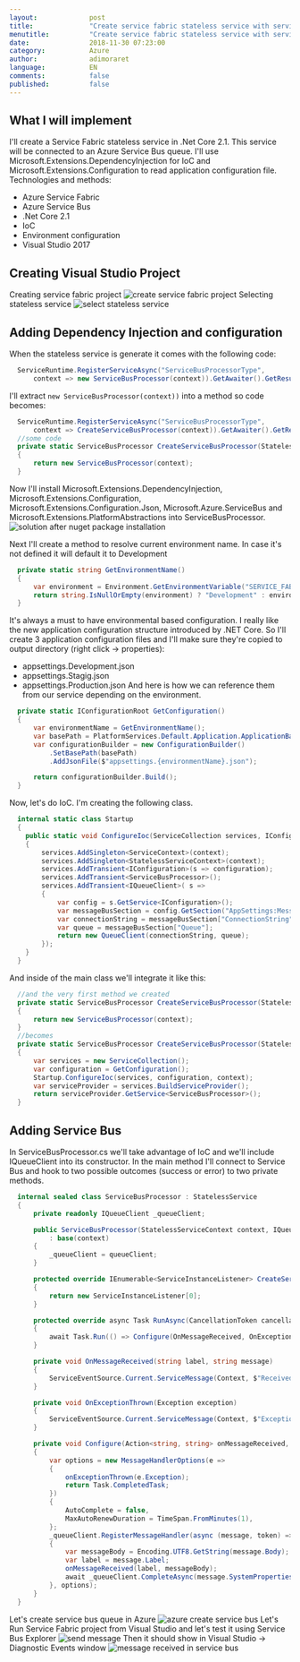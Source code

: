 ```yaml
---
layout:             post
title:              "Create service fabric stateless service with service bus"
menutitle:          "Create service fabric stateless service with service bus"
date:               2018-11-30 07:23:00
category:           Azure
author:             adimoraret
language:           EN
comments:           false
published:          false
---
```

## What I will implement ##
I'll create a Service Fabric stateless service in .Net Core 2.1. This service will be connected to an Azure Service Bus queue. I'll use Microsoft.Extensions.DependencyInjection for IoC and Microsoft.Extensions.Configuration to read application configuration file. 
Technologies and methods:
* Azure Service Fabric
* Azure Service Bus
* .Net Core 2.1
* IoC
* Environment configuration
* Visual Studio 2017

## Creating Visual Studio Project ##
Creating service fabric project
![create service fabric project](/assets/posts/2018-11-30/service-fabric-project.png)
Selecting stateless service
![select stateless service](/assets/posts/2018-11-30/service-fabric-stateless-service.png)

## Adding Dependency Injection and configuration ##
When the stateless service is generate it comes with the following code:
```csharp
  ServiceRuntime.RegisterServiceAsync("ServiceBusProcessorType",
      context => new ServiceBusProcessor(context)).GetAwaiter().GetResult();
```
I'll extract ```new ServiceBusProcessor(context))``` into a method so code becomes:
```csharp
  ServiceRuntime.RegisterServiceAsync("ServiceBusProcessorType",
      context => CreateServiceBusProcessor(context)).GetAwaiter().GetResult();
  //some code
  private static ServiceBusProcessor CreateServiceBusProcessor(StatelessServiceContext context)
  {
      return new ServiceBusProcessor(context);
  }
```
Now I'll install Microsoft.Extensions.DependencyInjection, Microsoft.Extensions.Configuration, Microsoft.Extensions.Configuration.Json, Microsoft.Azure.ServiceBus and Microsoft.Extensions.PlatformAbstractions into ServiceBusProcessor. 
![solution after nuget package installation](/assets/posts/2018-11-30/solution-after-nuget-package-installation.png)

Next I'll create a method to resolve current environment name. In case it's not defined it will default it to Development
```csharp
  private static string GetEnvironmentName()
  {
      var environment = Environment.GetEnvironmentVariable("SERVICE_FABRIC_ENVIRONMENT");
      return string.IsNullOrEmpty(environment) ? "Development" : environment;
  }
```
It's always a must to have environmental based configuration. I really like the new application configuration structure introduced by .NET Core. So I'll create 3 application configuration files and I'll make sure they're copied to output directory (right click -> properties):
* appsettings.Development.json
* appsettings.Stagig.json
* appsettings.Production.json
And here is how we can reference them from our service depending on the environment.
```csharp
  private static IConfigurationRoot GetConfiguration()
  {
      var environmentName = GetEnvironmentName();
      var basePath = PlatformServices.Default.Application.ApplicationBasePath;
      var configurationBuilder = new ConfigurationBuilder()
          .SetBasePath(basePath)
          .AddJsonFile($"appsettings.{environmentName}.json");

      return configurationBuilder.Build();
  }
```
Now, let's do IoC. I'm creating the following class.
```csharp
  internal static class Startup
  {
    public static void ConfigureIoc(ServiceCollection services, IConfiguration configuration, StatelessServiceContext context)
    {
        services.AddSingleton<ServiceContext>(context);
        services.AddSingleton<StatelessServiceContext>(context);
        services.AddTransient<IConfiguration>(s => configuration);
        services.AddTransient<ServiceBusProcessor>();
        services.AddTransient<IQueueClient>( s =>
        {
            var config = s.GetService<IConfiguration>();
            var messageBusSection = config.GetSection("AppSettings:MessageBus");
            var connectionString = messageBusSection["ConnectionString"];
            var queue = messageBusSection["Queue"];
            return new QueueClient(connectionString, queue);
        });
    }
  }
```
And inside of the main class we'll integrate it like this:
```csharp
  //and the very first method we created
  private static ServiceBusProcessor CreateServiceBusProcessor(StatelessServiceContext context)
  {
      return new ServiceBusProcessor(context);
  }
  //becomes
  private static ServiceBusProcessor CreateServiceBusProcessor(StatelessServiceContext context)
  {
      var services = new ServiceCollection();
      var configuration = GetConfiguration();
      Startup.ConfigureIoc(services, configuration, context);
      var serviceProvider = services.BuildServiceProvider();
      return serviceProvider.GetService<ServiceBusProcessor>();
  }
```

## Adding Service Bus ##
In ServiceBusProcessor.cs we'll take advantage of IoC and we'll include IQueueClient into its constructor. In the main method I'll connect to Service Bus and hook to two possible outcomes (success or error) to two private methods.
```csharp
  internal sealed class ServiceBusProcessor : StatelessService
  {
      private readonly IQueueClient _queueClient;

      public ServiceBusProcessor(StatelessServiceContext context, IQueueClient queueClient)
          : base(context)
      {
          _queueClient = queueClient;
      }

      protected override IEnumerable<ServiceInstanceListener> CreateServiceInstanceListeners()
      {
          return new ServiceInstanceListener[0];
      }

      protected override async Task RunAsync(CancellationToken cancellationToken)
      {
          await Task.Run(() => Configure(OnMessageReceived, OnExceptionThrown), cancellationToken);
      }

      private void OnMessageReceived(string label, string message)
      {
          ServiceEventSource.Current.ServiceMessage(Context, $"Received message: {message} label: {label}");
      }

      private void OnExceptionThrown(Exception exception)
      {
          ServiceEventSource.Current.ServiceMessage(Context, $"Exception: {exception}");
      }

      private void Configure(Action<string, string> onMessageReceived, Action<Exception> onExceptionThrown)
      {
          var options = new MessageHandlerOptions(e =>
          {
              onExceptionThrown(e.Exception);
              return Task.CompletedTask;
          })
          {
              AutoComplete = false,
              MaxAutoRenewDuration = TimeSpan.FromMinutes(1),
          };
          _queueClient.RegisterMessageHandler(async (message, token) =>
          {
              var messageBody = Encoding.UTF8.GetString(message.Body);
              var label = message.Label;
              onMessageReceived(label, messageBody);
              await _queueClient.CompleteAsync(message.SystemProperties.LockToken);
          }, options);
      }
  }
```
Let's create service bus queue in Azure
![azure create service bus](/assets/posts/2018-11-30/azure-create-service-bus.png)
Let's Run Service Fabric project from Visual Studio and let's test it using Service Bus Explorer
![send message](/assets/posts/2018-11-30/send-message-to-service-bus.png)
Then it should show in Visual Studio -> Diagnostic Events window 
![message received in service bus](/assets/posts/2018-11-30/message-received-in-service-bus.png)

